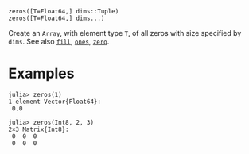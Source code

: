 ```
zeros([T=Float64,] dims::Tuple)
zeros([T=Float64,] dims...)
```

Create an `Array`, with element type `T`, of all zeros with size specified by `dims`. See also [`fill`](@ref), [`ones`](@ref), [`zero`](@ref).

# Examples

```jldoctest
julia> zeros(1)
1-element Vector{Float64}:
 0.0

julia> zeros(Int8, 2, 3)
2×3 Matrix{Int8}:
 0  0  0
 0  0  0
```

